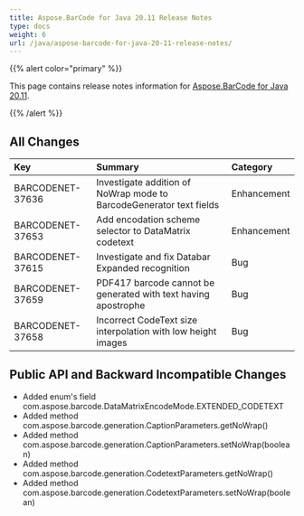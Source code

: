 ```yaml
---
title: Aspose.BarCode for Java 20.11 Release Notes
type: docs
weight: 6
url: /java/aspose-barcode-for-java-20-11-release-notes/
---
```


{{% alert color="primary" %}} 

This page contains release notes information for [Aspose.BarCode for Java 20.11](https://downloads.aspose.com/barcode/java/new-releases/aspose.barcode-for-java-20.11/).

{{% /alert %}} 
## **All Changes**

|**Key**|**Summary**|**Category**|
| :- | :- | :- |
|BARCODENET-37636 |Investigate addition of NoWrap mode to BarcodeGenerator text fields|Enhancement| 
|BARCODENET-37653 |Add encodation scheme selector to DataMatrix codetext|Enhancement|
|BARCODENET-37615 |Investigate and fix Databar Expanded recognition|Bug|
|BARCODENET-37659 |PDF417 barcode cannot be generated with text having apostrophe|Bug|
|BARCODENET-37658 |Incorrect CodeText size interpolation with low height images|Bug|



## **Public API and Backward Incompatible Changes**
- Added enum's field com.aspose.barcode.DataMatrixEncodeMode.EXTENDED_CODETEXT
- Added method com.aspose.barcode.generation.CaptionParameters.getNoWrap()
- Added method com.aspose.barcode.generation.CaptionParameters.setNoWrap(boolean)
- Added method com.aspose.barcode.generation.CodetextParameters.getNoWrap()
- Added method com.aspose.barcode.generation.CodetextParameters.setNoWrap(boolean)